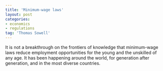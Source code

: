 ```yaml
---
title: 'Minimum-wage laws'
layout: post
categories:
- economics
- regulations
tag: 'Thomas Sowell'
---
```


It is not a breakthrough on the frontiers of knowledge that minimum-wage laws reduce employment opportunities for the young and the unskilled of any age. It has been happening around the world, for generation after generation, and in the most diverse countries.